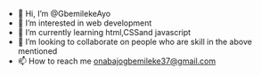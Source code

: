 - 👋 Hi, I’m @GbemilekeAyo
- 👀 I’m interested in web development
- 🌱 I’m currently learning html,CSSand javascript
- 💞️ I’m looking to collaborate on people who are skill in the above mentioned
- 📫 How to reach me onabajogbemileke37@gmail.com

<!---
GbemilekeAyo/GbemilekeAyo is a ✨ special ✨ repository because its `README.md` (this file) appears on your GitHub profile.
You can click the Preview link to take a look at your changes.
--->
